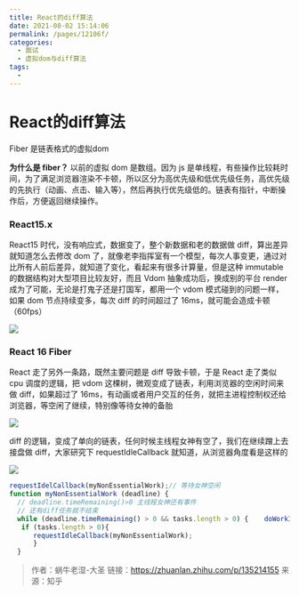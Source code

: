 ```yaml
---
title: React的diff算法
date: 2021-08-02 15:14:06
permalink: /pages/12106f/
categories:
  - 面试
  - 虚拟dom与diff算法
tags:
  - 
---
```


# React的diff算法

Fiber 是链表格式的虚拟dom
<!-- more -->

**为什么是 fiber？**
以前的虚拟 dom 是数组。因为 js 是单线程，有些操作比较耗时间，为了满足浏览器渲染不卡顿，所以区分为高优先级和低优先级任务，高优先级的先执行（动画、点击、输入等），然后再执行优先级低的。链表有指针，中断操作后，方便返回继续操作。
### React15.x

React15 时代，没有响应式，数据变了，整个新数据和老的数据做 diff，算出差异就知道怎么去修改 dom 了，就像老李指挥室有一个模型，每次人事变更，通过对比所有人前后差异，就知道了变化，看起来有很多计算量，但是这种 immutable 的数据结构对大型项目比较友好，而且 Vdom 抽象成功后，换成别的平台 render 成为了可能，无论是打鬼子还是打国军，都用一个 vdom 模式碰到的问题一样，如果 dom 节点持续变多，每次 diff 的时间超过了 16ms，就可能会造成卡顿（60fps）

![](http://66.152.176.25:8000/home/images/diff/6.png)

### React 16 Fiber

React 走了另外一条路，既然主要问题是 diff 导致卡顿，于是 React 走了类似 cpu 调度的逻辑，把 vdom 这棵树，微观变成了链表，利用浏览器的空闲时间来做 diff，如果超过了 16ms，有动画或者用户交互的任务，就把主进程控制权还给浏览器，等空闲了继续，特别像等待女神的备胎

![](http://66.152.176.25:8000/home/images/diff/8.png)

diff 的逻辑，变成了单向的链表，任何时候主线程女神有空了，我们在继续蹭上去接盘做 diff，大家研究下 requestIdleCallback 就知道，从浏览器角度看是这样的

![](http://66.152.176.25:8000/home/images/diff/9.png)

```js
requestIdelCallback(myNonEssentialWork);// 等待女神空闲
function myNonEssentialWork (deadline) {
  // deadline.timeRemaining()>0 主线程女神还有事件
  // 还有diff任务就不结束
  while (deadline.timeRemaining() > 0 && tasks.length > 0) {    doWorkIfNeeded();}// 女神没时间了，把女神还回去
   if (tasks.length > 0){       
      requestIdleCallback(myNonEssentialWork);
      }
  }
```

>作者：蜗牛老湿-大圣
>链接：https://zhuanlan.zhihu.com/p/135214155
>来源：知乎